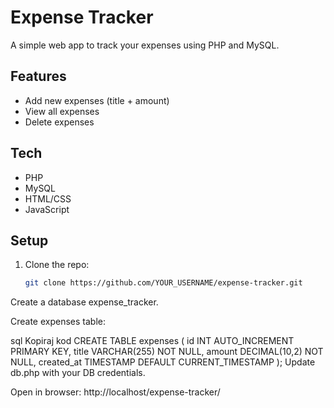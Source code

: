 # Expense Tracker

A simple web app to track your expenses using PHP and MySQL.

## Features
- Add new expenses (title + amount)
- View all expenses
- Delete expenses

## Tech
- PHP
- MySQL
- HTML/CSS
- JavaScript

## Setup
1. Clone the repo:
   ```bash
   git clone https://github.com/YOUR_USERNAME/expense-tracker.git
Create a database expense_tracker.

Create expenses table:

sql
Kopiraj kod
CREATE TABLE expenses (
    id INT AUTO_INCREMENT PRIMARY KEY,
    title VARCHAR(255) NOT NULL,
    amount DECIMAL(10,2) NOT NULL,
    created_at TIMESTAMP DEFAULT CURRENT_TIMESTAMP
);
Update db.php with your DB credentials.

Open in browser: http://localhost/expense-tracker/

